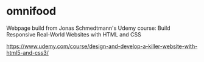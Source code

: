 # omnifood
Webpage build from Jonas Schmedtmann's Udemy course: Build Responsive Real-World Websites with HTML and CSS

https://www.udemy.com/course/design-and-develop-a-killer-website-with-html5-and-css3/
